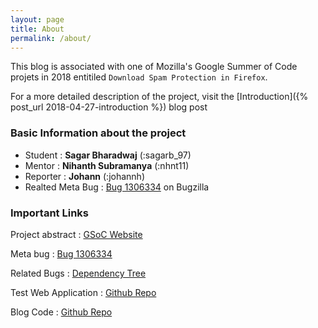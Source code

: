 ```yaml
---
layout: page
title: About
permalink: /about/
---
```


This blog is associated with one of Mozilla's Google Summer of Code projets in 2018 entitiled `Download Spam Protection in Firefox`.

For a more detailed description of the project, visit the [Introduction]({% post_url 2018-04-27-introduction %}) blog post

### Basic Information about the project

- Student : **Sagar Bharadwaj** (:sagarb_97)
- Mentor : **Nihanth Subramanya** (:nhnt11)
- Reporter : **Johann** (:johannh)
- Realted Meta Bug : [Bug 1306334](https://bugzilla.mozilla.org/show_bug.cgi?id=1306334) on Bugzilla


### Important Links

Project abstract : [GSoC Website](https://summerofcode.withgoogle.com/projects/#4877582533656576)

Meta bug : [Bug 1306334](https://bugzilla.mozilla.org/show_bug.cgi?id=1306334)

Related Bugs : [Dependency Tree](https://bugzilla.mozilla.org/showdependencytree.cgi?id=1306334&hide_resolved=1)

Test Web Application : [Github Repo](https://github.com/SagarB-97/Download-Spam-Protection-in-Firefox)

Blog Code : [Github Repo](https://github.com/SagarB-97/Download-Spam-Protection-in-Firefox/tree/gh-pages)